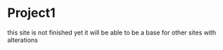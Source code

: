 # Project1
this site is not finished yet 
it will be able to be a base for other sites with alterations 
